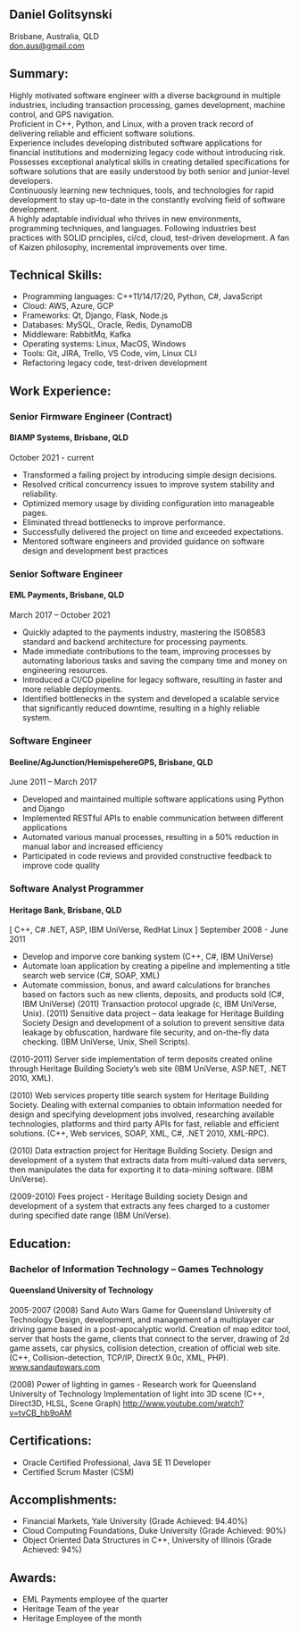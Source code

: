 ## Daniel Golitsynski
Brisbane, Australia, QLD  
don.aus@gmail.com

## Summary:
Highly motivated software engineer with a diverse background in multiple industries, including transaction processing, games development, machine control, and GPS navigation.  
Proficient in C++, Python, and Linux, with a proven track record of delivering reliable and efficient software solutions.  
Experience includes developing distributed software applications for financial institutions and modernizing legacy code without introducing risk. 
Possesses exceptional analytical skills in creating detailed specifications for software solutions that are easily understood by both senior and junior-level developers.  
Continuously learning new techniques, tools, and technologies for rapid development to stay up-to-date in the constantly evolving field of software development.  
A highly adaptable individual who thrives in new environments, programming techniques, and languages.
Following industries best practices with SOLID prnciples, ci/cd, cloud, test-driven development.
A fan of Kaizen philosophy, incremental improvements over time.


## Technical Skills:
- Programming languages: C++11/14/17/20, Python, C#, JavaScript
- Cloud: AWS, Azure, GCP
- Frameworks: Qt, Django, Flask, Node.js
- Databases: MySQL, Oracle, Redis, DynamoDB
- Middleware: RabbitMq, Kafka 
- Operating systems: Linux, MacOS, Windows
- Tools: Git, JIRA, Trello, VS Code, vim, Linux CLI
- Refactoring legacy code, test-driven development

## Work Experience:

### Senior Firmware Engineer (Contract)
#### BIAMP Systems, Brisbane, QLD
October 2021 - current
- Transformed a failing project by introducing simple design decisions. 
- Resolved critical concurrency issues to improve system stability and reliability. 
- Optimized memory usage by dividing configuration into manageable pages. 
- Eliminated thread bottlenecks to improve performance. 
- Successfully delivered the project on time and exceeded expectations. 
- Mentored software engineers and provided guidance on software design and development best practices

### Senior Software Engineer
#### EML Payments, Brisbane, QLD
March 2017 – October 2021
- Quickly adapted to the payments industry, mastering the ISO8583 standard and backend architecture for processing payments.  
- Made immediate contributions to the team, improving processes by automating laborious tasks and saving the company time and money on engineering resources.  
- Introduced a CI/CD pipeline for legacy software, resulting in faster and more reliable deployments.  
- Identified bottlenecks in the system and developed a scalable service that significantly reduced downtime, resulting in a highly reliable system.  

### Software Engineer
#### Beeline/AgJunction/HemispehereGPS, Brisbane, QLD
June 2011 – March 2017
- Developed and maintained multiple software applications using Python and Django
- Implemented RESTful APIs to enable communication between different applications
- Automated various manual processes, resulting in a 50% reduction in manual labor and increased efficiency
- Participated in code reviews and provided constructive feedback to improve code quality

### Software Analyst Programmer
#### Heritage Bank, Brisbane, QLD
[ C++, C# .NET, ASP, IBM UniVerse, RedHat Linux ]
September 2008 - June 2011
- Develop and imporve core banking system (C++, C#, IBM UniVerse)
- Automate loan application by creating a pipeline and implementing a title search web service (C#, SOAP, XML)
- Automate commission, bonus, and award calculations for branches based on factors such as new clients, deposits, and products sold (C#, IBM UniVerse)
(2011) Transaction protocol upgrade (c, IBM UniVerse, Unix).
(2011) Sensitive data project – data leakage for Heritage Building Society 
Design and development of a solution to prevent sensitive data leakage by obfuscation, hardware file security, and on-the-fly data checking.
(IBM UniVerse, Unix, Shell Scripts).

(2010-2011) Server side implementation of term deposits created online through Heritage Building Society’s web site
(IBM UniVerse, ASP.NET, .NET 2010, XML).

(2010) Web services property title search system for Heritage Building Society.
Dealing with external companies to obtain information needed for design and specifying development jobs involved, researching available technologies, platforms and third party APIs for fast, reliable and efficient solutions. 
(C++, Web services, SOAP, XML, C#, .NET 2010, XML-RPC).

(2010) Data extraction project for Heritage Building Society.
Design and development of a system that extracts data from multi-valued data servers, then manipulates the data for exporting it to data-mining software. (IBM UniVerse).

(2009-2010) Fees project - Heritage Building society 
Design and development of a system that extracts any fees charged to a customer during specified date range (IBM UniVerse).

## Education:
### Bachelor of Information Technology – Games Technology
#### Queensland University of Technology
2005-2007
(2008) Sand Auto Wars Game for Queensland University of Technology 
Design, development, and management of a multiplayer car driving game based in a post-apocalyptic world. Creation of map editor tool, server that hosts the game, clients that connect to the server, drawing of 2d game assets, car physics, collision detection, creation of official web site.
(C++, Collision-detection, TCP/IP, DirectX 9.0c, XML, PHP). 
www.sandautowars.com

(2008) Power of lighting in games - Research work for Queensland University of Technology
Implementation of light into 3D scene
(C++, Direct3D, HLSL, Scene Graph) 
http://www.youtube.com/watch?v=tvCB_hb9oAM


## Certifications:
- Oracle Certified Professional, Java SE 11 Developer
- Certified Scrum Master (CSM)

## Accomplishments:
- Financial Markets, Yale University (Grade Achieved: 94.40%)
- Cloud Computing Foundations, Duke University (Grade Achieved: 90%)
- Object Oriented Data Structures in C++, University of Illinois (Grade Achieved: 94%)

## Awards:
- EML Payments employee of the quarter
- Heritage Team of the year
- Heritage Employee of the month
